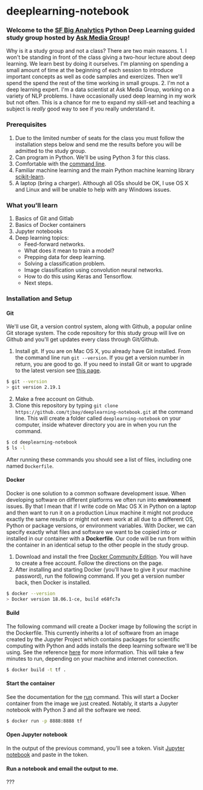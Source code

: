 # deeplearning-notebook

### Welcome to the **[SF Big Analytics](https://www.meetup.com/SF-Big-Analytics/)** Python Deep Learning guided study group hosted by **[Ask Media Group](https://www.askmediagroup.com/)**!
Why is it a study group and not a class? There are two main reasons. 1. I won't be standing in front of the class giving a two-hour lecture about deep learning. We learn best by doing it ourselves. I'm planning on spending a small amount of time at the beginning of each session to introduce important concepts as well as code samples and exercizes. Then we'll spend the spend the rest of the time working in small groups. 2. I'm not a deep learning expert. I'm a data scientist at Ask Media Group, working on a variety of NLP problems. I have occasionally used deep learning in my work but not often. This is a chance for me to expand my skill-set and teaching a subject is *really* good way to see if you really understand it.

### Prerequisites
1. Due to the limited number of seats for the class you must follow the installation steps below and send me the  results before you will be admitted to the study group. 
1. Can program in Python. We'll be using Python 3 for this class.
1. Comfortable with the [command line](https://www.codecademy.com/articles/command-line-commands).
1. Familiar machine learning and the main Python machine learning library [scikit-learn](http://scikit-learn.org/stable/).
1. A laptop (bring a charger). Although all OSs should be OK, I use OS X and Linux and will be unable to help with any Windows issues.


### What you'll learn
1. Basics of Git and Gitlab
1. Basics of Docker containers
1. Jupyter notebooks
1. Deep learning topics:
	* Feed-forward networks.
	* What does it mean to train a model?
	* Prepping data for deep learning.
	* Solving a classification problem.
	* Image classification using convolution neural networks.
	* How to do this using Keras and Tensorflow.
	* Next steps.

### Installation and Setup

#### Git
We'll use Git, a version control system, along with Github, a popular online Git storage system. The code repository for this study group will live on Github and you'll get updates every class through Git/Github.

1. Install git. If you are on Mac OS X, you already have Git installed. From the command line run `git --version`. If you get a version number in return, you are good to go. If you need to install Git or want to upgrade to the latest version see [this page](https://git-scm.com/).

```bash
$ git --version
> git version 2.19.1
```

2. Make a free account on Github.
3. Clone this repository by typing `git clone https://github.com/tjbay/deeplearning-notebook.git` at the command line. This will create a folder called `deeplearning-notebook` on your computer, inside whatever directory you are in when you run the command.

```bash
$ cd deeplearning-notebook
$ ls -l
```

After running these commands you should see a list of files, including one named `Dockerfile`.

#### Docker
Docker is one solution to a common software development issue. When developing software on different platforms we often run into **environment** issues. By that I mean that if I write code on Mac OS X in Python on a laptop and then want to run it on a production Linux machine it might not produce exactly the same results or might not even work at all due to a different OS, Python or package versions, or environment variables. With Docker, we can specify exactly what files and software we want to be copied into or installed in our container with a **Dockerfile**. Our code will be run from within the container in an identical setup to the other people in the study group.

1. Download and install the free [Docker Community Edition](https://www.docker.com/products/docker-desktop). You will have to create a free account. Follow the directions on the page.
2. After installing and starting Docker (you'll have to give it your machine password), run the following command. If you get a version number back, then Docker is installed.

```bash
$ docker --version
> Docker version 18.06.1-ce, build e68fc7a
```

#### Build 
The following command will create a Docker image by following the script in the Dockerfile. This currently inherits a lot of software from an image created by the Jupyter Project which contains packages for scientific computing with Python and adds installs the deep learning software we'll be using. See the reference [here](https://docs.docker.com/engine/reference/commandline/build/) for more information. This will take a few minutes to run, depending on your machine and internet connection.

```bash
$ docker build -t tf .
```

#### Start the container
See the documentation for the [run](https://docs.docker.com/engine/reference/commandline/run/) command. This will start a Docker container from the image we just created. Notably, it starts a Jupyter notebook with Python 3 and all the software we need.

```bash
$ docker run -p 8888:8888 tf
```

#### Open Jupyter notebook
In the output of the previous command, you'll see a token. Visit [Jupyter notebook](localhost:8888) and paste in the token.

#### Run a notebook and email the output to me.
???



